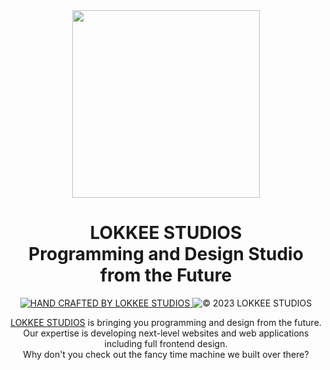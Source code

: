 <div align="center">
 <img src="https://lokkeestudios.com/favicon.svg" width="300"/>
</div>

<h1 align="center">LOKKEE STUDIOS<br>Programming and Design Studio from the Future</h1>

<p align="center">
 <a href="https://lokkeestudios.com" title="Get inspired by more great work">
  <img src="https://img.shields.io/badge/HAND%20CRAFTED%20BY%20LOKKEE%20STUDIOS-6a19ff.svg?style=for-the-badge" alt="HAND CRAFTED BY LOKKEE STUDIOS" />
 </a>
 <img src="https://img.shields.io/badge/%C2%A9%202023%20LOKKEE%20STUDIOS-060918.svg?style=for-the-badge" alt="© 2023 LOKKEE STUDIOS" />
</p>

<p align="center">
  <a href="https://lokkeestudios.com">LOKKEE STUDIOS</a> is bringing you programming and design from the future.<br />
  Our expertise is developing next-level websites and web applications including full frontend design.<br />
  Why don't you check out the fancy time machine we built over there?
</p>
